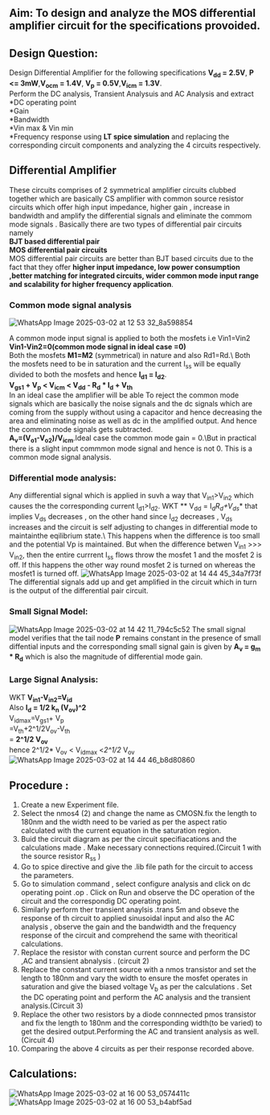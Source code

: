## Aim: To design and analyze the MOS differential amplifier circuit for the specifications provoided.
## Design Question:
Design Differential Amplifier for the following specifications **V<sub>dd</sub> = 2.5V**, **P <= 3mW**,**V<sub>ocm</sub> = 1.4V**, **V<sub>p</sub> = 0.5V**,**V<sub>icm</sub> = 1.3V**.\
Perform the DC analysis, Transient Analysuis and AC Analysis and extract\
*DC operating point\
*Gain \
*Bandwidth\
*Vin max & Vin min\
*Frequency response using **LT spice simulation** and replacing the corresponding circuit components and analyzing the 4 circuits respectively.
## Differential Amplifier 
These circuits comprises of 2 symmetrical amplifier circuits clubbed together which are basically CS amplifier with common source resistor circuits which offer high input impedance, higher gain , increase in bandwidth and amplify the differential signals and eliminate the commom mode signals .
Basically there are two types of differential pair circuits namely\
**BJT based differential pair**\
**MOS differential pair circuits**\
MOS differential pair circuits are better than BJT based circuits due to the fact that they offer **higher input impedance, low power consumption ,better matching for integrated circuits, wider common mode input range and scalability for higher frequency application**.
### Common mode signal analysis
![WhatsApp Image 2025-03-02 at 12 53 32_8a598854](https://github.com/user-attachments/assets/43a1e522-c5f6-4bd4-857a-f8f1de7db941)

A common mode input signal is applied to both the mosfets i.e Vin1=Vin2\
**Vin1-Vin2=0(common mode signal in ideal case =0)**\
Both the mosfets **M1=M2** (symmetrical) in nature and also Rd1=Rd.\ Both the mosfets need to be in saturation and the current I<sub>ss</sub> will be equally divided to both the mosfets and hence **I<sub>d1</sub> = I<sub>d2</sub>**.\
**V<sub>gs1</sub> + V<sub>p</sub> < V<sub>icm</sub> < V<sub>dd</sub> - R<sub>d</sub> * I<sub>d</sub> + V<sub>th</sub>**\
In an ideal case the amplifier will be able To reject the common mode signals which are basically the noise signals and the dc signals which are coming from the supply without using a capacitor and hence decreasing the area and eliminating noise as well as dc in the amplified output. And hence the common mode signals gets subtracted.\
**A<sub>v</sub>=(V<sub>o1</sub>-V<sub>o2</sub>)/V<sub>icm</sub>**.Ideal case the common mode gain = 0.\But in practical there is a slight input commmon mode signal and hence is not 0.
This is a common mode signal analysis.
### Differential mode analysis:
Any diifferential signal which is applied in suvh a way that V<sub>in1</sub>>V<sub>in2</sub> which causes the the corresponding current I<sub>d1</sub>>I<sub>d2</sub>.
WKT ** V<sub>dd</sub> = I<sub>d</sub>*R<sub>d</sub>+V<sub>ds</sub>** that implies V<sub>ds</sub> decreases , on the other hand since I<sub>d2</sub> decreases , V<sub>ds</sub> increases and the circuit is self adjusting to changes in differential mode to maintainthe eqilibrium state.\ This happens when the difference is too small and the potential V<su>p</sub> is maintained.
But when the difference betwen V<sub>in1</sub> >>> V<sub>in2</sub>, then the entire currrent I<sub>ss</sub> flows throw the mosfet 1 and the mosfet 2 is off.
If this happens the other way round mosfet 2 is turned on whereas the mosfet1 is turned off.
![WhatsApp Image 2025-03-02 at 14 44 45_34a7f73f](https://github.com/user-attachments/assets/c1100cd6-8e0f-4c2d-8ff3-4e4a895b6873)
 The differential signals add up and get amplified in the circuit which in turn is the output of the differential pair circuit.
 ### Small Signal Model:
![WhatsApp Image 2025-03-02 at 14 42 11_794c5c52](https://github.com/user-attachments/assets/e3da0887-8d28-4eb5-a04d-8aa6f7bea272)
The small signal model verifies that the tail node **P** remains constant in the presence of small diffential inputs and the corresponding small signal gain is given by
**A<sub>v</sub> = g<sub>m</sub> * R<sub>d</sub>** which is also the magnitude of differential mode gain.
### Large Signal Analysis:
WKT **V<sub>in1</sub>-V<sub>in2</sub>=V<sub>id</sub>**\
Also **I<sub>d</sub> = 1/2 k<sub>n</sub> (V<sub>ov</sub>)^2**\
V<sub>idmax</sub>=V<sub>gs1</sub>+ V<sub>p</sub>\
=V<sub>th</sub>+2^1/2V<sub>ov</sub>-V<sub>th</sub>\
= **2^1/2 V<sub>ov</sub>**\
hence  2^1/2* V<sub>ov</sub> < V<sub>idmax</sub> <*2^1/2* V<sub>ov</sub>
![WhatsApp Image 2025-03-02 at 14 44 46_b8d80860](https://github.com/user-attachments/assets/b508694a-33a8-44df-ba78-546373e0d9c2)
## Procedure :
 1. Create a new Experiment file.
 2. Select the nmos4 (2) and change the name as CMOSN.fix the length to 180nm and the width need to be varied as per the aspect ratio calculated with the current equation in the saturation region.
 3. Buid the circuit diagram as per the circuit specifiacations and the calculations made . Make necessary connections required.(Circuit 1 with the source resistor R<sub>ss</sub> )
 4.  Go to spice directive and give the .lib file path for the circuit to access the parameters.  
 5. Go to simulation command , select configure analysis and click on dc operating point .op . Click on Run and observe the DC operation of the circuit and the correspondig DC operating point.
 6. Similarly perform ther transient anaylsis .trans 5m and obseve the response of th circuit to applied sinusoidal input and also the AC analysis , observe the gain and the bandwidth and the frequency response 
 of the circuit and comprehend the same with theoritical calculations. 
 7. Replace the resistor with constan current source and perform the DC ,AC and transient abnalysis . (circuit 2)
 8. Replace the constant current source with a nmos transistor and set the length to 180nm and vary the width to ensure the mosfet operates in saturation and give the biased voltage V<sub>b</sub> as per the calculations . Set the DC operating point and perform the AC analysis and the transient analysis.(Circuit 3)
 9. Replace the other two resistors by a diode connnected pmos transistor and fix the length to 180nm and the corresponding width(to be varied) to get the desired output.Performing the AC and transient analysis as well.(Circuit 4)
 10. Comparing the above 4 circuits as per their response recorded above.
## Calculations:
![WhatsApp Image 2025-03-02 at 16 00 53_0574411c](https://github.com/user-attachments/assets/9f7fc084-941e-48c0-b250-eacc82e20e01)
![WhatsApp Image 2025-03-02 at 16 00 53_b4abf5ad](https://github.com/user-attachments/assets/deafb9fa-7867-4cf4-8cca-c2c4a9daf0ba)







